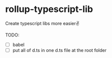 <!--
 * @Author: chenjianfeng chenjianfeng9335@gmail.com
 * @Date: 2023-05-16 00:22:47
 * @Description: 
-->
# rollup-typescript-lib
Create typescript libs more easier✌

TODO:

- [ ] babel
- [ ] put all of d.ts in one d.ts file at the root folder